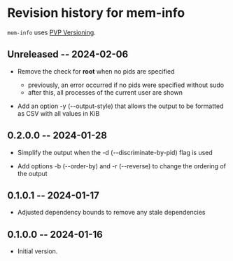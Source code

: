 # Revision history for mem-info

`mem-info` uses [PVP Versioning][1].

## Unreleased -- 2024-02-06

- Remove the check for __root__ when no pids are specified

  - previously, an error occurred if no pids were specified without sudo
  - after this, all processes of the current user are shown

- Add an option -y (--output-style) that allows the output to be formatted as
  CSV with all values in KiB

## 0.2.0.0 -- 2024-01-28

- Simplify the output when the -d (--discriminate-by-pid) flag is used

- Add options -b (--order-by) and -r (--reverse) to change the ordering of the
  output

## 0.1.0.1 -- 2024-01-17

- Adjusted dependency bounds to remove any stale dependencies

## 0.1.0.0 -- 2024-01-16

* Initial version.

[1]: https://pvp.haskell.org
